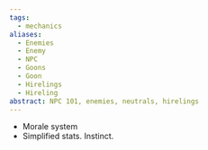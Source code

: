 ```yaml
---
tags:
  - mechanics
aliases:
  - Enemies
  - Enemy
  - NPC
  - Goons
  - Goon
  - Hirelings
  - Hireling
abstract: NPC 101, enemies, neutrals, hirelings
---
```

- Morale system
- Simplified stats. Instinct.